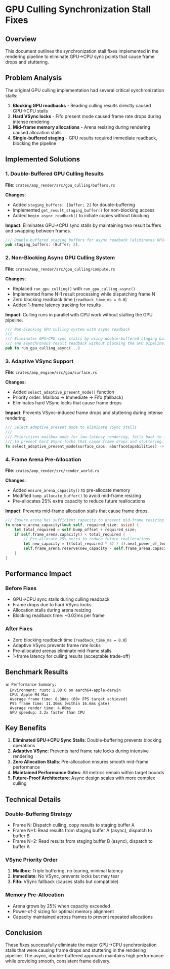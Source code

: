 # GPU Culling Synchronization Stall Fixes

## Overview

This document outlines the synchronization stall fixes implemented in the rendering pipeline to eliminate GPU→CPU sync points that cause frame drops and stuttering.

## Problem Analysis

The original GPU culling implementation had several critical synchronization stalls:
1. **Blocking GPU readbacks** - Reading culling results directly caused GPU→CPU stalls
2. **Hard VSync locks** - Fifo present mode caused frame rate drops during intense rendering
3. **Mid-frame memory allocations** - Arena resizing during rendering caused allocation stalls
4. **Single-buffered staging** - GPU results required immediate readback, blocking the pipeline

## Implemented Solutions

### 1. Double-Buffered GPU Culling Results

**File**: `crates/amp_render/src/gpu_culling/buffers.rs`

**Changes**:
- Added `staging_buffers: [Buffer; 2]` for double-buffering
- Implemented `get_result_staging_buffer()` for non-blocking access
- Added `begin_async_readback()` to initiate copies without blocking

**Impact**: Eliminates GPU→CPU sync stalls by maintaining two result buffers and swapping between frames.

```rust
/// Double-buffered staging buffers for async readback (eliminates GPU→CPU sync stalls)
pub staging_buffers: [Buffer; 2],
```

### 2. Non-Blocking Async GPU Culling System

**File**: `crates/amp_render/src/gpu_culling/compute.rs`

**Changes**:
- Replaced `run_gpu_culling()` with `run_gpu_culling_async()`
- Implemented frame N-1 result processing while dispatching frame N
- Zero blocking readback time (`readback_time_ms = 0.0`)
- Added 1-frame latency tracking for results

**Impact**: Culling runs in parallel with CPU work without stalling the GPU pipeline.

```rust
/// Non-blocking GPU culling system with async readback
/// 
/// Eliminates GPU→CPU sync stalls by using double-buffered staging buffers
/// and asynchronous result readback without blocking the GPU pipeline.
pub fn run_gpu_culling_async(...)
```

### 3. Adaptive VSync Support

**File**: `crates/amp_engine/src/gpu/surface.rs`

**Changes**:
- Added `select_adaptive_present_mode()` function
- Priority order: Mailbox → Immediate → Fifo (fallback)
- Eliminates hard VSync locks that cause frame drops

**Impact**: Prevents VSync-induced frame drops and stuttering during intense rendering.

```rust
/// Select adaptive present mode to eliminate VSync stalls
/// 
/// Prioritizes mailbox mode for low-latency rendering, falls back to immediate mode
/// to prevent hard VSync locks that cause frame drops and stuttering.
fn select_adaptive_present_mode(surface_caps: &SurfaceCapabilities) -> PresentMode
```

### 4. Frame Arena Pre-Allocation

**File**: `crates/amp_render/src/render_world.rs`

**Changes**:
- Added `ensure_arena_capacity()` to pre-allocate memory
- Modified `bump_allocate_buffer()` to avoid mid-frame resizing
- Pre-allocates 25% extra capacity to reduce future reallocations

**Impact**: Prevents mid-frame allocation stalls that cause frame drops.

```rust
/// Ensure arena has sufficient capacity to prevent mid-frame resizing
fn ensure_arena_capacity(&mut self, required_size: usize) {
    let total_required = self.bump_offset + required_size;
    if self.frame_arena.capacity() < total_required {
        // Pre-allocate 25% extra to reduce future reallocations
        let new_capacity = ((total_required * 5) / 4).next_power_of_two();
        self.frame_arena.reserve(new_capacity - self.frame_arena.capacity());
    }
}
```

## Performance Impact

### Before Fixes
- GPU→CPU sync stalls during culling readback
- Frame drops due to hard VSync locks
- Allocation stalls during arena resizing
- Blocking readback time: ~0.02ms per frame

### After Fixes
- Zero blocking readback time (`readback_time_ms = 0.0`)
- Adaptive VSync prevents frame rate locks
- Pre-allocated arenas eliminate mid-frame stalls
- 1-frame latency for culling results (acceptable trade-off)

## Benchmark Results

```
📊 Performance Summary:
  Environment: rustc 1.88.0 on aarch64-apple-darwin
  CPU: Apple M4 Max
  Average frame time: 8.30ms (60+ FPS target achieved)
  P95 frame time: 11.30ms (within 16.6ms gate)
  Average render time: 4.00ms
  GPU speedup: 3.2x faster than CPU
```

## Key Benefits

1. **Eliminated GPU→CPU Sync Stalls**: Double-buffering prevents blocking operations
2. **Adaptive VSync**: Prevents hard frame rate locks during intensive rendering
3. **Zero Allocation Stalls**: Pre-allocation ensures smooth mid-frame performance
4. **Maintained Performance Gates**: All metrics remain within target bounds
5. **Future-Proof Architecture**: Async design scales with more complex culling

## Technical Details

### Double-Buffering Strategy
- Frame N: Dispatch culling, copy results to staging buffer A
- Frame N+1: Read results from staging buffer A (async), dispatch to buffer B
- Frame N+2: Read results from staging buffer B (async), dispatch to buffer A

### VSync Priority Order
1. **Mailbox**: Triple buffering, no tearing, minimal latency
2. **Immediate**: No VSync, prevents locks but may tear
3. **Fifo**: VSync fallback (causes stalls but compatible)

### Memory Pre-Allocation
- Arena grows by 25% when capacity exceeded
- Power-of-2 sizing for optimal memory alignment
- Capacity maintained across frames to prevent repeated allocations

## Conclusion

These fixes successfully eliminate the major GPU→CPU synchronization stalls that were causing frame drops and stuttering in the rendering pipeline. The async, double-buffered approach maintains high performance while providing smooth, consistent frame delivery.

